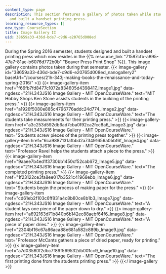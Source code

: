 ```yaml
---
content_type: page
description: This section features a gallery of photos taken while students designed
  and built a handset printing press.
learning_resource_types: []
ocw_type: CourseSection
title: Image Gallery II
uid: 38659a33-436d-bde7-c9d6-e20765d008ed
---
```


During the Spring 2016 semester, students designed and built a handset printing press which now resides in the {{% resource_link "71587cfb-a895-47a7-81ae-b6076d772b0b" "Beaver Press Print Shop" %}}. This image gallery contains photos taken during that semester.
{{< image-gallery id="38659a33-436d-bde7-c9d6-e20765d008ed_nanogallery2" baseUrl="/courses/21h-343j-making-books-the-renaissance-and-today-spring-2016/" >}}
{{< image-gallery-item href="f66fb7fd8477c1072a834605d4398417_Image1.jpg" data-ngdesc="21H.343JS16 Image Gallery - MIT OpenCourseWare." text="MIT Hobby Shops Ken Stone assists students in the building of the printing press." >}}
{{< image-gallery-item href="a1926f5080e885c4796776addc24d774_Image2.jpg" data-ngdesc="21H.343JS16 Image Gallery - MIT OpenCourseWare." text="The students take measurements for their printing press." >}}
{{< image-gallery-item href="a3c253d592db6ad7cba0f92ca2fcc8a6_Image3.jpg" data-ngdesc="21H.343JS16 Image Gallery - MIT OpenCourseWare." text="Students screw pieces of the printing press together." >}}
{{< image-gallery-item href="6ca9887131afbbd2a73491656a05bf6f_Image4.jpg" data-ngdesc="21H.343JS16 Image Gallery - MIT OpenCourseWare." text="Professor Ravel helps the students attach a piece to the press." >}}
{{< image-gallery-item href="9aaee7b4ed1f3730bb1450cf52cab672_Image5.jpg" data-ngdesc="21H.343JS16 Image Gallery - MIT OpenCourseWare." text="The completed printing press." >}}
{{< image-gallery-item href="1f23122ce3fa8ee017b3521c41968ebb_Image6.jpg" data-ngdesc="21H.343JS16 Image Gallery - MIT OpenCourseWare." text="Students begin the process of making paper for the press." >}}
{{< image-gallery-item href="cd61eb2f103c6ff831a4c8b80ce8b1b3_Image7.jpg" data-ngdesc="21H.343JS16 Image Gallery - MIT OpenCourseWare." text="A student lays one piece of the paper down to dry." >}}
{{< image-gallery-item href="a692163d71b840b6b142ec88aebf64f6_Image8.jpg" data-ngdesc="21H.343JS16 Image Gallery - MIT OpenCourseWare." text="A piece of paper dries." >}}
{{< image-gallery-item href="2304bf16c67a86aca88e681a582c889b_Image9.jpg" data-ngdesc="21H.343JS16 Image Gallery - MIT OpenCourseWare." text="Professor McCants gathers a piece of dried paper, ready for printing." >}}
{{< image-gallery-item href="a7d03580f2dbc7f89f569532db001cc9_Image10.jpg" data-ngdesc="21H.343JS16 Image Gallery - MIT OpenCourseWare." text="The first printing done from the students printing press." >}}
{{</ image-gallery >}}